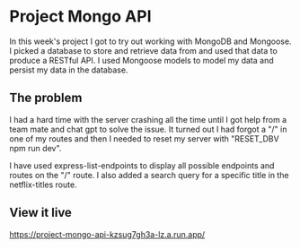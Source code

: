 # Project Mongo API

In this week's project I got to try out working with MongoDB and Mongoose. I picked a database to store and retrieve data from and used that data to produce a RESTful API. 
I used Mongoose models to model my data and persist my data in the database. 

## The problem

I had a hard time with the server crashing all the time until I got help from a team mate and chat gpt to solve the issue. It turned out I had forgot a "/" in one of my routes and then I needed to reset my server with "RESET_DBV npm run dev". 

I have used express-list-endpoints to display all possible endpoints and routes on the "/" route. I also added a search query for a specific title in the netflix-titles route.  

## View it live

https://project-mongo-api-kzsug7gh3a-lz.a.run.app/